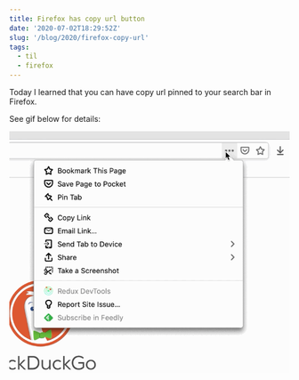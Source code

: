 ```yaml
---
title: Firefox has copy url button
date: '2020-07-02T18:29:52Z'
slug: '/blog/2020/firefox-copy-url'
tags:
  - til
  - firefox
---
```


Today I learned that you can have copy url pinned to your search bar in Firefox.

See gif below for details:

![gif in action](./firefox-share-url.gif)
